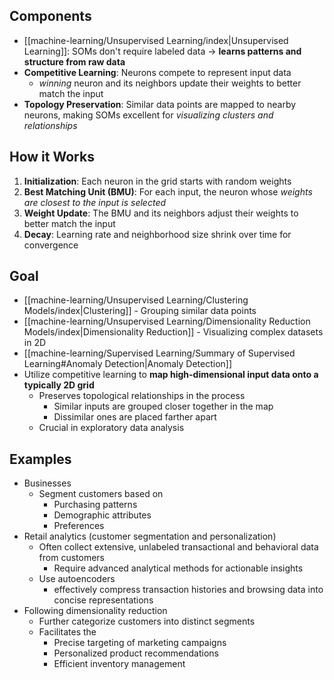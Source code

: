 
## Components

- [[machine-learning/Unsupervised Learning/index|Unsupervised Learning]]: SOMs don't require labeled data &rarr; **learns patterns and structure from raw data**
- **Competitive Learning**: Neurons compete to represent input data
	- _winning_ neuron and its neighbors update their weights to better match the input
- **Topology Preservation**: Similar data points are mapped to nearby neurons, making SOMs excellent for _visualizing clusters and relationships_

## How it Works

1. **Initialization**: Each neuron in the grid starts with random weights
2. **Best Matching Unit (BMU)**: For each input, the neuron whose _weights are closest to the input is selected_
3. **Weight Update**: The BMU and its neighbors adjust their weights to better match the input
4. **Decay**: Learning rate and neighborhood size shrink over time for convergence
## Goal

- [[machine-learning/Unsupervised Learning/Clustering Models/index|Clustering]] - Grouping similar data points
- [[machine-learning/Unsupervised Learning/Dimensionality Reduction Models/index|Dimensionality Reduction]] - Visualizing complex datasets in 2D
- [[machine-learning/Supervised Learning/Summary of Supervised Learning#Anomaly Detection|Anomaly Detection]]
- Utilize competitive learning to **map high-dimensional input data onto a typically 2D grid**
	- Preserves topological relationships in the process
		- Similar inputs are grouped closer together in the map
		- Dissimilar ones are placed farther apart
	- Crucial in exploratory data analysis
## Examples
- Businesses
	- Segment customers based on
		- Purchasing patterns
		- Demographic attributes
		- Preferences
- Retail analytics (customer segmentation and personalization)
	- Often collect extensive, unlabeled transactional and behavioral data from customers
		- Require advanced analytical methods for actionable insights
	- Use autoencoders
		- effectively compress transaction histories and browsing data into concise representations
- Following dimensionality reduction
	- Further categorize customers into distinct segments
	- Facilitates the
		- Precise targeting of marketing campaigns
		- Personalized product recommendations
		- Efficient inventory management